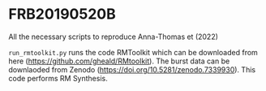 # FRB20190520B
All the necessary scripts to reproduce Anna-Thomas et (2022)

`run_rmtoolkit.py` runs the code RMToolkit which can be downloaded from here (https://github.com/gheald/RMtoolkit). The burst data can be downlaoded from 
Zenodo (https://doi.org/10.5281/zenodo.7339930). This code performs RM Synthesis.
